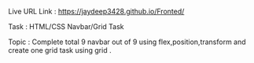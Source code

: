 Live URL Link : https://jaydeep3428.github.io/Fronted/

Task : HTML/CSS Navbar/Grid Task

Topic : Complete total 9 navbar out of 9 using flex,position,transform and create one grid task using grid .